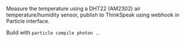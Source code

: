 Measure the temperature using a DHT22 (AM2302) air temperature/humidity sensor, publish to ThinkSpeak using webhook in Particle interface.

Build with `particle compile photon .`.

